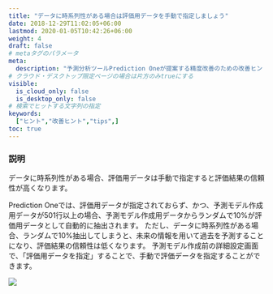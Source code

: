 ```yaml
---
title: "データに時系列性がある場合は評価用データを手動で指定しましょう"
date: 2018-12-29T11:02:05+06:00
lastmod: 2020-01-05T10:42:26+06:00
weight: 4
draft: false
# metaタグのパラメータ
meta:
  description: "予測分析ツールPrediction Oneが提案する精度改善のための改善ヒントについて説明するページです。"
# クラウド・デスクトップ限定ページの場合は片方のみtrueにする
visible:
  is_cloud_only: false
  is_desktop_only: false
# 検索でヒットする文字列の指定
keywords:
  ["ヒント","改善ヒント","tips",]
toc: true
---
```


### 説明

データに時系列性がある場合、評価用データは手動で指定すると評価結果の信頼性が高くなります。

Prediction Oneでは、評価用データが指定されておらず、かつ、予測モデル作成用データが501行以上の場合、予測モデル作成用データからランダムで10%が評価用データとして自動的に抽出されます。
ただし、データに時系列性がある場合、ランダムで10%抽出してしまうと、未来の情報を用いて過去を予測することになり、評価結果の信頼性は低くなります。
予測モデル作成前の詳細設定画面で、「評価用データを指定」することで、手動で評価データを指定することができます。

![](../img/t_slide.png)



